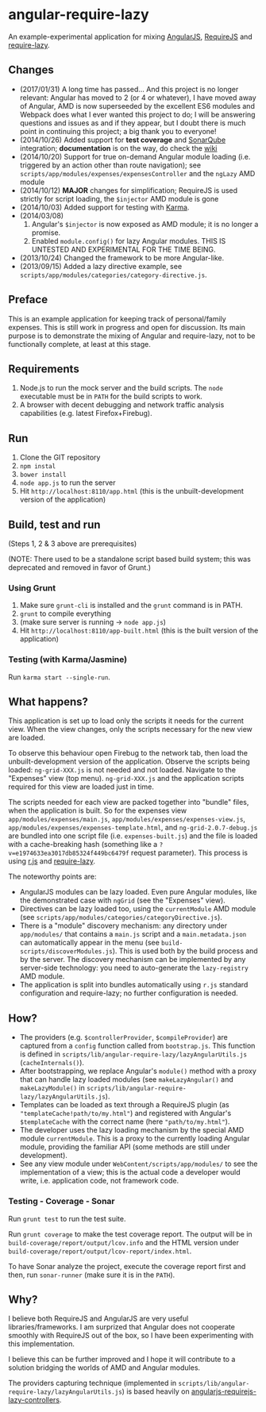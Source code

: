 angular-require-lazy
====================

An example-experimental application for mixing [AngularJS](http://angularjs.org/), [RequireJS](http://requirejs.org/) and [require-lazy](https://github.com/nikospara/require-lazy).

Changes
-------

- (2017/01/31) A long time has passed... And this project is no longer relevant: Angular has moved to 2 (or 4 or whatever), I have moved away of Angular, AMD is now superseeded by the excellent ES6 modules and Webpack does what I ever wanted this project to do; I will be answering questions and issues as and if they appear, but I doubt there is much point in continuing this project; a big thank you to everyone!
- (2014/10/26) Added support for **test coverage** and [SonarQube](http://www.sonarqube.org/) integration; **documentation** is on the way, do check the [wiki](https://github.com/nikospara/angular-require-lazy/wiki)
- (2014/10/20) Support for true on-demand Angular module loading (i.e. triggered by an action other than route navigation); see `scripts/app/modules/expenses/expensesController` and the `ngLazy` AMD module
- (2014/10/12) **MAJOR** changes for simplification; RequireJS is used strictly for script loading, the `$injector` AMD module is gone
- (2014/10/03) Added support for testing with [Karma](http://karma-runner.github.io/).
- (2014/03/08) 
    1. Angular's `$injector` is now exposed as AMD module; it is no longer a promise.
    2. Enabled `module.config()` for lazy Angular modules. THIS IS UNTESTED AND EXPERIMENTAL FOR THE TIME BEING.
- (2013/10/24) Changed the framework to be more Angular-like.
- (2013/09/15) Added a lazy directive example, see `scripts/app/modules/categories/category-directive.js`.

Preface
-------

This is an example application for keeping track of personal/family expenses.
This is still work in progress and open for discussion. Its main purpose is to demonstrate the mixing of Angular and require-lazy,
not to be functionally complete, at least at this stage.

Requirements
------------

1. Node.js to run the mock server and the build scripts. The `node` executable must be in `PATH` for the build scripts to work.
2. A browser with decent debugging and network traffic analysis capabilities (e.g. latest Firefox+Firebug).

Run
---

1. Clone the GIT repository
2. `npm instal`
3. `bower install`
4. `node app.js` to run the server
5. Hit `http://localhost:8110/app.html` (this is the unbuilt-development version of the application)

Build, test and run
-------------------

(Steps 1, 2 & 3 above are prerequisites)

(NOTE: There used to be a standalone script based build system; this was deprecated and removed in favor of Grunt.)

### Using Grunt

1. Make sure `grunt-cli` is installed and the `grunt` command is in PATH.
2. `grunt` to compile everything
3. (make sure server is running &rarr; `node app.js`)
4. Hit `http://localhost:8110/app-built.html` (this is the built version of the application)

### Testing (with Karma/Jasmine)

Run `karma start --single-run`.

What happens?
-------------

This application is set up to load only the scripts it needs for the current view. When the view changes, only the scripts necessary
for the new view are loaded.

To observe this behaviour open Firebug to the network tab, then load the unbuilt-development version of the application.
Observe the scripts being loaded: `ng-grid-XXX.js` is not needed and not loaded.
Navigate to the "Expenses" view (top menu). `ng-grid-XXX.js` and the application scripts required for this view are loaded just in time.

The scripts needed for each view are packed together into "bundle" files, when the application is built. So for the expenses view
`app/modules/expenses/main.js`, `app/modules/expenses/expenses-view.js`, `app/modules/expenses/expenses-template.html`, and
`ng-grid-2.0.7-debug.js` are bundled into one script file (i.e. `expenses-built.js`) and the file is loaded with a cache-breaking
hash (something like a `?v=e1974633ea3017db85324f449bc6479f` request parameter). This process is using [r.js](http://requirejs.org/docs/optimization.html)
and [require-lazy](https://github.com/nikospara/require-lazy).

The noteworthy points are:

- AngularJS modules can be lazy loaded. Even pure Angular modules, like the demonstrated case with `ngGrid` (see the "Expenses" view).
- Directives can be lazy loaded too, using the `currentModule` AMD module (see `scripts/app/modules/categories/categoryDirective.js`).
- There is a "module" discovery mechanism: any directory under `app/modules/` that contains a `main.js` script and a `main.metadata.json`
  can automatically appear in the menu (see `build-scripts/discoverModules.js`). This is used both by the build process and by the server.
  The discovery mechanism can be implemented by any server-side technology: you need to auto-generate the `lazy-registry` AMD module.
- The application is split into bundles automatically using `r.js` standard configuration and require-lazy;
  no further configuration is needed.

How?
----

- The providers (e.g. `$controllerProvider`, `$compileProvider`) are captured from a `config` function called from `bootstrap.js`.
  This function is defined in `scripts/lib/angular-require-lazy/lazyAngularUtils.js` (`cacheInternals()`).
- After bootstrapping, we replace Angular's `module()` method with a proxy that can handle lazy loaded modules (see `makeLazyAngular()`
  and `makeLazyModule()` in `scripts/lib/angular-require-lazy/lazyAngularUtils.js`).
- Templates can be loaded as text through a RequireJS plugin (as `"templateCache!path/to/my.html"`) and registered with Angular's
  `$templateCache` with the correct name (here `"path/to/my.html"`).
- The developer uses the lazy loading mechanism by the special AMD module `currentModule`. This is a proxy to the currently loading
  Angular module, providing the familiar API (some methods are still under development).
- See any view module under `WebContent/scripts/app/modules/` to see the implementation of a view; this is the actual code a developer would
  write, i.e. application code, not framework code.

### Testing - Coverage - Sonar

Run `grunt test` to run the test suite.

Run `grunt coverage` to make the test coverage report. The output will be in `build-coverage/report/output/lcov.info`
and the HTML version under `build-coverage/report/output/lcov-report/index.html`.

To have Sonar analyze the project, execute the coverage report first and then, run `sonar-runner` (make
sure it is in the `PATH`).

Why?
----

I believe both RequireJS and AngularJS are very useful libraries/frameworks. I am surprized that Angular does not cooperate
smoothly with RequireJS out of the box, so I have been experimenting with this implementation.

I believe this can be further improved and I hope it will contribute to a solution bridging the worlds of AMD and Angular modules.

The providers capturing technique (implemented in `scripts/lib/angular-require-lazy/lazyAngularUtils.js`)
is based heavily on [angularjs-requirejs-lazy-controllers](https://github.com/matys84pl/angularjs-requirejs-lazy-controllers).
